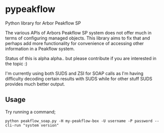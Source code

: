 pypeakflow
==========

Python library for Arbor Peakflow SP

The various APIs of Arbors Peakflow SP system does not offer much in terms of
configuring managed objects. This library aims to fix that and perhaps add more
functionality for convenience of accessing other information in a Peakflow
system.

Status of this is alpha alpha.. but please contribute if you are interested in
the topic :)

I'm currently using both SUDS and ZSI for SOAP calls as I'm having difficulty
decoding certain results with SUDS while for other stuff SUDS provides much
better output.

Usage
-----
Try running a command;

	python peakflow_soap.py -H my-peakflow-box -U username -P password --cli-run "system version"

